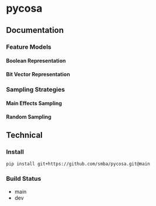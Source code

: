 # pycosa 

## Documentation
### Feature Models
#### Boolean Representation
#### Bit Vector Representation

### Sampling Strategies
#### Main Effects Sampling
#### Random Sampling

## Technical
### Install
```
pip install git+https://github.com/smba/pycosa.git@main
```

### Build Status
* main
* dev
